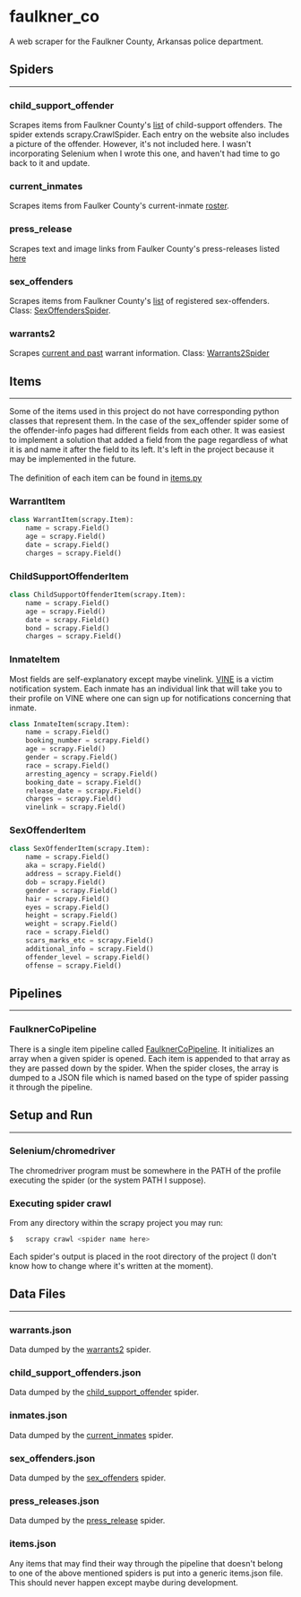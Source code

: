 # faulkner_co
A web scraper for the Faulkner County, Arkansas police department.

## Spiders
---
### child_support_offender
Scrapes items from Faulkner County's [list](https://www.fcso.ar.gov/child-support-offenders) of child-support offenders. The spider 
extends scrapy.CrawlSpider. Each entry on the website also includes a picture of the offender. However, it's not included here. I wasn't
incorporating Selenium when I wrote this one, and haven't had time to go back to it and update.

### current_inmates
Scrapes items from Faulker County's current-inmate [roster](https://www.fcso.ar.gov/roster.php).

### press_release
Scrapes text and image links from Faulker County's press-releases listed [here](https://www.fcso.ar.gov/press)

### sex_offenders
Scrapes items from Faulkner County's [list](https://www.fcso.ar.gov/sex_offenders.php) of registered sex-offenders.
Class: [SexOffendersSpider](faulkner_co/spiders/sex_offenders.py).

### warrants2
Scrapes [current and past](https://www.fcso.ar.gov/warrants.php) warrant information. 
Class: [Warrants2Spider](faulkner_co/spiders/warrants2.py)

## Items
---
Some of the items used in this project do not have corresponding python classes that represent them. In the case of the sex_offender spider
some of the offender-info pages had different fields from each other. It was easiest to implement a solution that added a field from the
page regardless of what it is and name it after the field to its left. It's left in the project because it may be implemented in the future.\
\
The definition of each item can be found in [items.py](faulkner_co/items.py)

### WarrantItem
```python
class WarrantItem(scrapy.Item):
    name = scrapy.Field()
    age = scrapy.Field()
    date = scrapy.Field()
    charges = scrapy.Field()
```
### ChildSupportOffenderItem
```python
class ChildSupportOffenderItem(scrapy.Item):
    name = scrapy.Field()
    age = scrapy.Field()
    date = scrapy.Field()
    bond = scrapy.Field()
    charges = scrapy.Field()
```
### InmateItem
Most fields are self-explanatory except maybe vinelink. [VINE](https://vinelink.com/#state-selection) is a victim notification system. 
Each inmate has an individual link that will take you to their profile on VINE where one can sign up for notifications concerning that inmate.
```python
class InmateItem(scrapy.Item):
    name = scrapy.Field()
    booking_number = scrapy.Field()
    age = scrapy.Field()
    gender = scrapy.Field()
    race = scrapy.Field()
    arresting_agency = scrapy.Field()
    booking_date = scrapy.Field()
    release_date = scrapy.Field()
    charges = scrapy.Field()
    vinelink = scrapy.Field()
```
### SexOffenderItem
```python
class SexOffenderItem(scrapy.Item):
    name = scrapy.Field()
    aka = scrapy.Field()
    address = scrapy.Field()
    dob = scrapy.Field()
    gender = scrapy.Field()
    hair = scrapy.Field()
    eyes = scrapy.Field()
    height = scrapy.Field()
    weight = scrapy.Field()
    race = scrapy.Field()
    scars_marks_etc = scrapy.Field()
    additional_info = scrapy.Field()
    offender_level = scrapy.Field()
    offense = scrapy.Field()
```

## Pipelines
---
### FaulknerCoPipeline
There is a single item pipeline called [FaulknerCoPipeline](faulkner_co/pipelines.py). 
It initializes an array when a given spider is opened. Each item is appended to that array as they are passed down by the spider. 
When the spider closes, the array is dumped to a JSON file which is named based on the type of spider passing it through the pipeline. 

## Setup and Run
---
### Selenium/chromedriver
The chromedriver program must be somewhere in the PATH of the profile executing the spider (or the system PATH I suppose).
### Executing spider crawl
From any directory within the scrapy project you may run:
```bash
$   scrapy crawl <spider name here>
```
Each spider's output is placed in the root directory of the project (I don't know how to change where it's written at the moment).

## Data Files
---
### warrants.json
Data dumped by the [warrants2](#warrants2) spider.

### child_support_offenders.json
Data dumped by the [child_support_offender](#child_support_offender) spider.

### inmates.json
Data dumped by the [current_inmates](#current_inmates) spider.

### sex_offenders.json
Data dumped by the [sex_offenders](#sex_offenders) spider.

### press_releases.json
Data dumped by the [press_release](#press_release) spider.

### items.json
Any items that may find their way through the pipeline that doesn't belong to one of the above mentioned spiders is put
into a generic items.json file. This should never happen except maybe during development.
